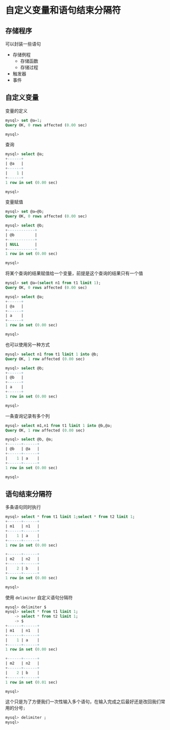 # 自定义变量和语句结束分隔符

## 存储程序

可以封装一些语句

- 存储例程
  - 存储函数
  - 存储过程
- 触发器
- 事件

## 自定义变量

变量的定义

```sql
mysql> set @a=1;
Query OK, 0 rows affected (0.00 sec)

mysql>
```

查询

```sql
mysql> select @a;
+------+
| @a   |
+------+
|    1 |
+------+
1 row in set (0.00 sec)

mysql>
```

变量赋值

```sql
mysql> set @a=@b;
Query OK, 0 rows affected (0.00 sec)

mysql> select @b;
+------------+
| @b         |
+------------+
| NULL       |
+------------+
1 row in set (0.00 sec)

mysql>
```

将某个查询的结果赋值给一个变量，前提是这个查询的结果只有一个值

```sql
mysql> set @a=(select n1 from t1 limit 1);
Query OK, 0 rows affected (0.00 sec)

mysql> select @a;
+------+
| @a   |
+------+
| a    |
+------+
1 row in set (0.00 sec)

mysql>
```

也可以使用另一种方式

```sql
mysql> select n1 from t1 limit 1 into @b;
Query OK, 1 row affected (0.00 sec)

mysql> select @b;
+------+
| @b   |
+------+
| a    |
+------+
1 row in set (0.00 sec)

mysql>
```

一条查询记录有多个列

```sql
mysql> select m1,n1 from t1 limit 1 into @b,@a;
Query OK, 1 row affected (0.00 sec)

mysql> select @b, @a;
+------+------+
| @b   | @a   |
+------+------+
|    1 | a    |
+------+------+
1 row in set (0.00 sec)

mysql>
```

## 语句结束分隔符

多条语句同时执行

```sql
mysql> select * from t1 limit 1;select * from t2 limit 1;
+------+------+
| m1   | n1   |
+------+------+
|    1 | a    |
+------+------+
1 row in set (0.00 sec)

+------+------+
| m2   | n2   |
+------+------+
|    2 | b    |
+------+------+
1 row in set (0.00 sec)

mysql>
```

使用 `delimiter` 自定义语句分隔符

```sql
mysql> delimiter $
mysql> select * from t1 limit 1;
    -> select * from t2 limit 1;
    -> $
+------+------+
| m1   | n1   |
+------+------+
|    1 | a    |
+------+------+
1 row in set (0.00 sec)

+------+------+
| m2   | n2   |
+------+------+
|    2 | b    |
+------+------+
1 row in set (0.01 sec)

mysql>
```

这个只是为了方便我们一次性输入多个语句，在输入完成之后最好还是改回我们常用的分号`;`

```sql
mysql> delimiter ;
mysql>
```
